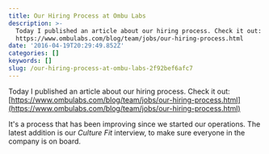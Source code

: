 ```yaml
---
title: Our Hiring Process at Ombu Labs
description: >-
  Today I published an article about our hiring process. Check it out:
  https://www.ombulabs.com/blog/team/jobs/our-hiring-process.html
date: '2016-04-19T20:29:49.852Z'
categories: []
keywords: []
slug: /our-hiring-process-at-ombu-labs-2f92bef6afc7
---
```


Today I published an article about our hiring process. Check it out:
[https://www.ombulabs.com/blog/team/jobs/our-hiring-process.html](https://www.ombulabs.com/blog/team/jobs/our-hiring-process.html)

<!--more-->

It's a process that has been improving since we started our operations. The
latest addition is our _Culture Fit_ interview, to make sure everyone in the
company is on board.
